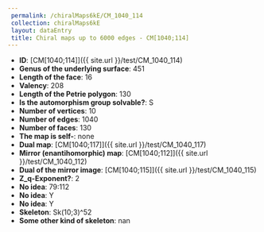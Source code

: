 ```yaml
--- 
 permalink: /chiralMaps6kE/CM_1040_114 
 collection: chiralMaps6kE
 layout: dataEntry
 title: Chiral maps up to 6000 edges - CM[1040;114]
---
```


- **ID**: [CM[1040;114]]({{ site.url }}/test/CM_1040_114)
- **Genus of the underlying surface**: 451
- **Length of the face**: 16
- **Valency**: 208
- **Length of the Petrie polygon**: 130
- **Is the automorphism group solvable?**: S
- **Number of vertices**: 10
- **Number of edges**: 1040
- **Number of faces**: 130
- **The map is self-**: none
- **Dual map**: [CM[1040;117]]({{ site.url }}/test/CM_1040_117)
- **Mirror (enantihomorphic) map**: [CM[1040;112]]({{ site.url }}/test/CM_1040_112)
- **Dual of the mirror image**: [CM[1040;115]]({{ site.url }}/test/CM_1040_115)
- **Z_q-Exponent?**: 2
- **No idea**:  79:112
- **No idea**: Y
- **No idea**: Y
- **Skeleton**: Sk(10;3)^52
- **Some other kind of skeleton**: nan
